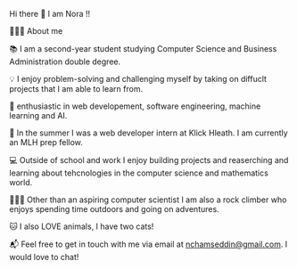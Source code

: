 Hi there 👋 
I am Nora !!

👩🏻‍🦱 About me 

📚 I am a second-year student studying Computer Science and Business Administration double degree.

💡 I enjoy problem-solving and challenging myself by taking on diffuclt projects that I am able to learn from.

🌱 enthusiastic in web developement, software engineering, machine learning and AI.

🔭 In the summer I was a web developer intern at Klick Hleath. I am currently an MLH prep fellow.



💻 Outside of school and work I enjoy building projects and reaserching and learning about tehcnologies in the computer science and mathematics world.

🧗🏻‍♀️ Other than an aspiring computer scientist I am also a rock climber who enjoys spending time outdoors and going on adventures.  

🐱 I also LOVE animals, I have two cats!

📬 Feel free to get in touch with me via email at nchamseddin@gmail.com. I would love to chat! 
